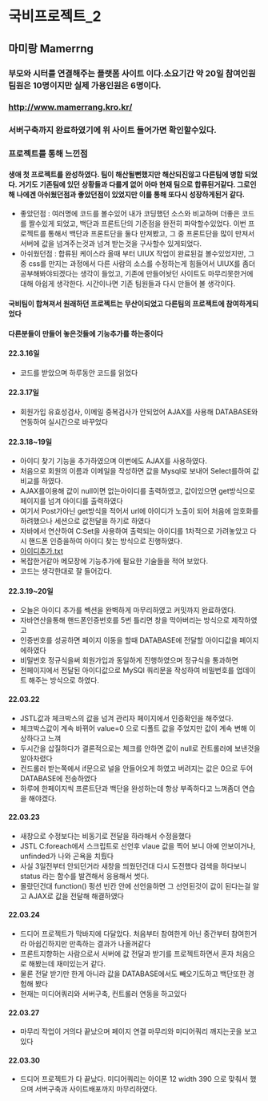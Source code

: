 # 국비프로젝트_2
 ## 마미랑 Mamerrng 
 ### 부모와 시터를 연결해주는 플랫폼 사이트 이다.소요기간 약 20일 참여인원 팀원은 10명이지만 실제 가용인원은 6명이다.
 ###  http://www.mamerrang.kro.kr/
 ### 서버구축까지 완료하였기에 위 사이트 들어가면 확인할수있다.
 
 ### 프로젝트를 통해 느낀점
 ####  생애 첫 프로젝트를 완성하였다. 팀이 해산될뻔했지만 해산되진않고 다른팀에 병합 되었다. 거기도 기존팀에 있던 상황들과 다를게 없어 아마 현재 팀으로 합류된거같다. 그로인해 나에겐 아쉬웠던점과 좋았던점이 있었지만 이를 통해 또다시 성장하게된거 같다.
 - 좋았던점 : 여러명에 코드를 볼수있어 내가 코딩했던 소스와 비교하며 더좋은 코드를 짤수있게 되었고, 백단과 프론트단의 기준점을 완전히 파악할수있었다. 이번 프로젝트를 통해서 백단과 프론트단을 둘다 만져봤고, 그 중 프론트단을 많이 만져서 서버에 값을 넘겨주는것과 넘겨 받는것을 구사할수 있게되었다. 
 - 아쉬웠던점 : 합류된 케이스라 올때 부터 UIUX 작업이 완료된걸 볼수있었지만, 그 중 css를 만지는 과정에서 다른 사람의 소스를 수정하는게 힘들어서 UIUX를 좀더 공부해봐야되겠다는 생각이 들었고, 기존에 만들어놧던 사이트도 마무리못한거에 대해 아쉽게 생각한다. 시간이나면 기존 팀원들과 다시 만들어 볼 생각이다.
 
 
 #### 국비팀이 합쳐져서 원래하던 프로젝트는 무산이되었고 다른팀의 프로젝트에 참여하게되었다
 #### 다른분들이 만들어 놓은것들에 기능추가를 하는중이다
 
 
 #### 22.3.16일
 - 코드를 받았으며 하루동안 코드를 읽었다
 #### 22.3.17일
  - 회원가입 유효성검사, 이메일 중복검사가 안되었어 AJAX를 사용해 DATABASE와 연동하여 실시간으로 바꾸었다
 #### 22.3.18~19일
  - 아이디 찾기 기능을 추가하였으며 이번에도 AJAX를 사용하였다.
  - 처음으로 회원의 이름과 이메일을 작성하면 값을 Mysql로 보내어 Select를하여 값비교를 하였다.
  - AJAX를이용해 값이 null이면 없는아이디를 출력하였고, 값이있으면 get방식으로 페이지를 넘겨 아이디를 출력하였다
  - 여기서 Post가아닌 get방식을 적어서 url에 아이디가 노출이 되어 처음에 암호화를 하려했으나 세션으로 값전달을 하기로 하였다
  - 자바에서 연산하여 C:Set을 사용하여 출력되는 아이디를 1차적으로 가려놓았고 다시 핸드폰 인증을하여 아이디 찾는 방식으로 진행하였다.
  - [아이디추가.txt](https://github.com/CJH0120/TeamProject_2/files/8308835/default.txt)
  - 복잡한거같아 메모장에 기능추가에 필요한 기술들을 적어 보았다.
  - 코드는 생각한대로 잘 들어갔다.

#### 22.3.19~20일
  - 오늘은 아이디 추가를 쎅션을 완벽하게 마무리하였고 커밋까지 완료하였다. 
  - 자바연산을통해 핸드폰인증번호를 5번 틀리면 창을 막아버리는 방식으로 제작하였고
  - 인증번호를 성공하면 페이지 이동을 할때 DATABASE에 전달할 아이디값을 페이지에하였다
  - 비밀번호 정규식을써 회원가입과 동일하게 진행하였으며 정규식을 통과하면
  - 전페이지에서 전달된 아이디값으로 MySQl 쿼리문을 작성하여 비밀번호를 업데이트 해주는 방식으로 하였다.

#### 22.03.22
  - JSTL값과 체크박스의 값을 넘겨 관리자 페이지에서 인증확인을 해주었다.
  - 체크박스값이 계속 바뀌어 value=0 으로 디폴트 값을 주었지만 값이 계속 변해 이상하다고 느껴
  - 두시간을 삽질하다가 결론적으로는 체크를 안하면 값이 null로 컨트롤러에 보낸것을 알아차렸다
  - 컨드롤러 받는쪽에서 if문으로 널을 안들어오게 하였고 버려지는 값은 0으로 두어 DATABASE에 전송하였다
  - 하루에 한페이지씩 프론트단과 백단을 완성하는데 항상 부족하다고 느껴좀더 연습을 해야겠다.

#### 22.03.23
 - 새창으로 수정보다는 비동기로 전달을 하라해서 수정을했다
 - JSTL C:foreach에서 스크립트로 선언후 vlaue 값을 찍어 보니 아예 안보이거나, unfinded가 나와 곤욕을 치뤘다
 - 사실 3일전부터 안되던거라 새창을 띄웠던건대 다시 도전했다  검색을 하다보니 status 라는 함수를 발견해서 응용해서 썻다.
 - 몰랐던건대 function() 펑션 빈칸 안에 선언을하면 그 선언된것이 값이 된다는걸 알고 AJAX로 값을 전달해 해결하였다
#### 22.03.24
 - 드디어 프로젝트가 막바지에 다달았다. 처음부터 참여한게 아닌 중간부터 참여한거라 아쉽긴하지만 만족하는 결과가 나올꺼같다
 - 프론트지향하는 사람으로서 서버에 값 전달과 받기를 프로젝트하면서 혼자 처음으로 해봤는데 재미있는거 같다.
 - 물론 전달 받기만 한게 아니라 값을 DATABASE에서도 빼오기도하고 백단또한 경험해 봤다
 - 현재는 미디어쿼리와 서버구축, 컨트롤러 연동을 하고있다
#### 22.03.27
 - 마무리 작업이 거의다 끝났으며 페이지 연결 마무리와 미디어쿼리 깨지는곳을 보고있다
#### 22.03.30
 - 드디어 프로젝트가 다 끝났다. 미디어쿼리는 아이폰 12 width 390 으로 맞춰서 했으며 서버구축과 사이트배포까지 마무리하였다.
